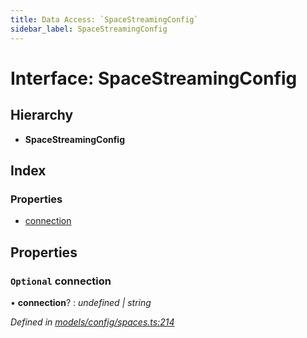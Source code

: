 ```yaml
---
title: Data Access: `SpaceStreamingConfig`
sidebar_label: SpaceStreamingConfig
---
```


# Interface: SpaceStreamingConfig

## Hierarchy

* **SpaceStreamingConfig**

## Index

### Properties

* [connection](spacestreamingconfig.md#optional-connection)

## Properties

### `Optional` connection

• **connection**? : *undefined | string*

*Defined in [models/config/spaces.ts:214](https://github.com/terascope/teraslice/blob/fd211a8bb/packages/data-access/src/models/config/spaces.ts#L214)*
